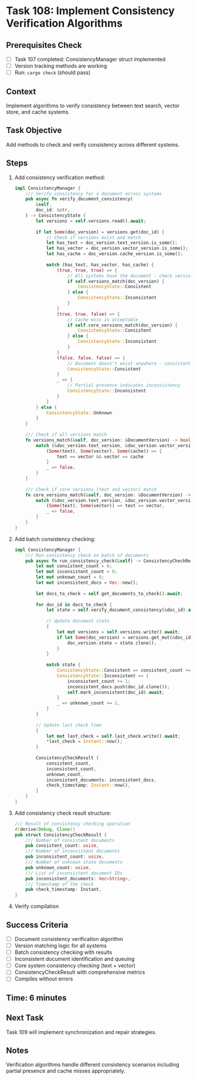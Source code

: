 # Task 108: Implement Consistency Verification Algorithms

## Prerequisites Check
- [ ] Task 107 completed: ConsistencyManager struct implemented
- [ ] Version tracking methods are working
- [ ] Run: `cargo check` (should pass)

## Context
Implement algorithms to verify consistency between text search, vector store, and cache systems.

## Task Objective
Add methods to check and verify consistency across different systems.

## Steps
1. Add consistency verification method:
   ```rust
   impl ConsistencyManager {
       /// Verify consistency for a document across systems
       pub async fn verify_document_consistency(
           &self,
           doc_id: &str,
       ) -> ConsistencyState {
           let versions = self.versions.read().await;
           
           if let Some(doc_version) = versions.get(doc_id) {
               // Check if versions exist and match
               let has_text = doc_version.text_version.is_some();
               let has_vector = doc_version.vector_version.is_some();
               let has_cache = doc_version.cache_version.is_some();
               
               match (has_text, has_vector, has_cache) {
                   (true, true, true) => {
                       // All systems have the document - check version consistency
                       if self.versions_match(doc_version) {
                           ConsistencyState::Consistent
                       } else {
                           ConsistencyState::Inconsistent
                       }
                   }
                   (true, true, false) => {
                       // Cache miss is acceptable
                       if self.core_versions_match(doc_version) {
                           ConsistencyState::Consistent
                       } else {
                           ConsistencyState::Inconsistent
                       }
                   }
                   (false, false, false) => {
                       // Document doesn't exist anywhere - consistent absence
                       ConsistencyState::Consistent
                   }
                   _ => {
                       // Partial presence indicates inconsistency
                       ConsistencyState::Inconsistent
                   }
               }
           } else {
               ConsistencyState::Unknown
           }
       }
       
       /// Check if all versions match
       fn versions_match(&self, doc_version: &DocumentVersion) -> bool {
           match (&doc_version.text_version, &doc_version.vector_version, &doc_version.cache_version) {
               (Some(text), Some(vector), Some(cache)) => {
                   text == vector && vector == cache
               }
               _ => false,
           }
       }
       
       /// Check if core versions (text and vector) match
       fn core_versions_match(&self, doc_version: &DocumentVersion) -> bool {
           match (&doc_version.text_version, &doc_version.vector_version) {
               (Some(text), Some(vector)) => text == vector,
               _ => false,
           }
       }
   }
   ```
2. Add batch consistency checking:
   ```rust
   impl ConsistencyManager {
       /// Run consistency check on batch of documents
       pub async fn run_consistency_check(&self) -> ConsistencyCheckResult {
           let mut consistent_count = 0;
           let mut inconsistent_count = 0;
           let mut unknown_count = 0;
           let mut inconsistent_docs = Vec::new();
           
           let docs_to_check = self.get_documents_to_check().await;
           
           for doc_id in docs_to_check {
               let state = self.verify_document_consistency(&doc_id).await;
               
               // Update document state
               {
                   let mut versions = self.versions.write().await;
                   if let Some(doc_version) = versions.get_mut(&doc_id) {
                       doc_version.state = state.clone();
                   }
               }
               
               match state {
                   ConsistencyState::Consistent => consistent_count += 1,
                   ConsistencyState::Inconsistent => {
                       inconsistent_count += 1;
                       inconsistent_docs.push(doc_id.clone());
                       self.mark_inconsistent(doc_id).await;
                   }
                   _ => unknown_count += 1,
               }
           }
           
           // Update last check time
           {
               let mut last_check = self.last_check.write().await;
               *last_check = Instant::now();
           }
           
           ConsistencyCheckResult {
               consistent_count,
               inconsistent_count,
               unknown_count,
               inconsistent_documents: inconsistent_docs,
               check_timestamp: Instant::now(),
           }
       }
   }
   ```
3. Add consistency check result structure:
   ```rust
   /// Result of consistency checking operation
   #[derive(Debug, Clone)]
   pub struct ConsistencyCheckResult {
       /// Number of consistent documents
       pub consistent_count: usize,
       /// Number of inconsistent documents
       pub inconsistent_count: usize,
       /// Number of unknown state documents
       pub unknown_count: usize,
       /// List of inconsistent document IDs
       pub inconsistent_documents: Vec<String>,
       /// Timestamp of the check
       pub check_timestamp: Instant,
   }
   ```
4. Verify compilation

## Success Criteria
- [ ] Document consistency verification algorithm
- [ ] Version matching logic for all systems
- [ ] Batch consistency checking with results
- [ ] Inconsistent document identification and queuing
- [ ] Core system consistency checking (text + vector)
- [ ] ConsistencyCheckResult with comprehensive metrics
- [ ] Compiles without errors

## Time: 6 minutes

## Next Task
Task 109 will implement synchronization and repair strategies.

## Notes
Verification algorithms handle different consistency scenarios including partial presence and cache misses appropriately.